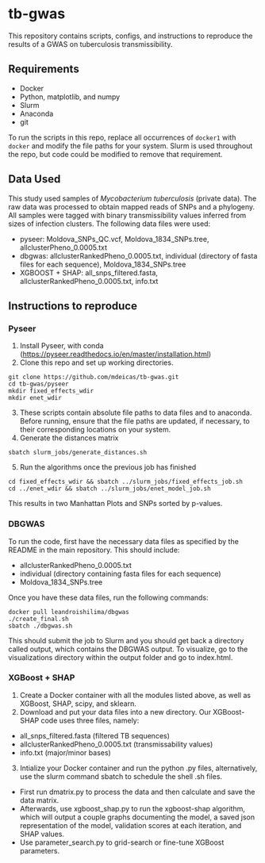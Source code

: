 # tb-gwas
This repository contains scripts, configs, and instructions to reproduce the 
results of a GWAS on tuberculosis transmissibility. 

## Requirements
- Docker 
- Python, matplotlib, and numpy 
- Slurm 
- Anaconda 
- git 

To run the scripts in this repo, replace all occurrences of `docker1` with 
`docker` and modify the file paths for your system. Slurm is used throughout
the repo, but code could be modified to remove that requirement. 


## Data Used 
This study used samples of *Mycobacterium tuberculosis* (private data). 
The raw data was processed to obtain mapped reads of SNPs and a phylogeny. 
All samples were tagged with binary transmissibility values inferred from
sizes of infection clusters. The following data files were used:
- pyseer: Moldova_SNPs_QC.vcf, Moldova_1834_SNPs.tree, allclusterPheno_0.0005.txt
- dbgwas: allclusterRankedPheno_0.0005.txt, individual (directory of fasta files for each sequence), Moldova_1834_SNPs.tree
- XGBOOST + SHAP: all_snps_filtered.fasta, allclusterRankedPheno_0.0005.txt, info.txt

## Instructions to reproduce
### Pyseer
1. Install Pyseer, with conda (https://pyseer.readthedocs.io/en/master/installation.html)
2. Clone this repo and set up working directories. 

```
git clone https://github.com/mdeicas/tb-gwas.git
cd tb-gwas/pyseer 
mkdir fixed_effects_wdir
mkdir enet_wdir
``` 
3. These scripts contain absolute file paths to data files and to anaconda. Before running, ensure 
that the file paths are updated, if necessary, to their corresponding locations on your system. 
4. Generate the distances matrix  
```
sbatch slurm_jobs/generate_distances.sh
```
5. Run the algorithms once the previous job has finished 
```
cd fixed_effects_wdir && sbatch ../slurm_jobs/fixed_effects_job.sh
cd ../enet_wdir && sbatch ../slurm_jobs/enet_model_job.sh
```
This results in two Manhattan Plots and SNPs sorted by p-values. 


### DBGWAS
To run the code, first have the necessary data files as specified by the README in the main repository. This should include:
- allclusterRankedPheno_0.0005.txt
- individual (directory containing fasta files for each sequence) 
- Moldova_1834_SNPs.tree

Once you have these data files, run the following commands:

```
docker pull leandroishilima/dbgwas
./create_final.sh
sbatch ./dbgwas.sh
```

This should submit the job to Slurm and you should get back a directory called output, which contains the DBGWAS output. To visualize, go to the visualizations directory within the output folder and go to index.html.

### XGBoost + SHAP
1. Create a Docker container with all the modules listed above, as well as XGBoost, SHAP, scipy, and sklearn.
2. Download and put your data files into a new directory. Our XGBoost-SHAP code uses three files, namely:
- all_snps_filtered.fasta (filtered TB sequences)
- allclusterRankedPheno_0.0005.txt (transmissability values)
- info.txt (major/minor bases)
3. Intialize your Docker container and run the python .py files, alternatively, use the slurm command sbatch to schedule the shell .sh files.
  - First run dmatrix.py to process the data and then calculate and save the data matrix.
  - Afterwards, use xgboost_shap.py to run the xgboost-shap algorithm, which will output a couple graphs documenting the model, a saved json representation of the model, validation scores at each iteration, and SHAP values. 
  - Use parameter_search.py to grid-search or fine-tune XGBoost parameters.

